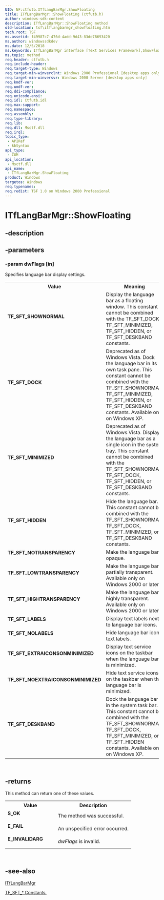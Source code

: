 ```yaml
---
UID: NF:ctfutb.ITfLangBarMgr.ShowFloating
title: ITfLangBarMgr::ShowFloating (ctfutb.h)
author: windows-sdk-content
description: ITfLangBarMgr::ShowFloating method
old-location: tsf\itflangbarmgr_showfloating.htm
tech.root: TSF
ms.assetid: f49987c7-476d-4add-9d43-83de78693420
ms.author: windowssdkdev
ms.date: 12/5/2018
ms.keywords: ITfLangBarMgr interface [Text Services Framework],ShowFloating method, ITfLangBarMgr.ShowFloating, ITfLangBarMgr::ShowFloating, ShowFloating, ShowFloating method [Text Services Framework], ShowFloating method [Text Services Framework],ITfLangBarMgr interface, TF_SFT_DESKBAND, TF_SFT_DOCK, TF_SFT_EXTRAICONSONMINIMIZED, TF_SFT_HIDDEN, TF_SFT_HIGHTRANSPARENCY, TF_SFT_LABELS, TF_SFT_LOWTRANSPARENCY, TF_SFT_MINIMIZED, TF_SFT_NOEXTRAICONSONMINIMIZED, TF_SFT_NOLABELS, TF_SFT_NOTRANSPARENCY, TF_SFT_SHOWNORMAL, _tsf_itflangbarmgr_showfloating_ref, ctfutb/ITfLangBarMgr::ShowFloating, tsf.itflangbarmgr_showfloating
ms.topic: method
req.header: ctfutb.h
req.include-header: 
req.target-type: Windows
req.target-min-winverclnt: Windows 2000 Professional [desktop apps only]
req.target-min-winversvr: Windows 2000 Server [desktop apps only]
req.kmdf-ver: 
req.umdf-ver: 
req.ddi-compliance: 
req.unicode-ansi: 
req.idl: Ctfutb.idl
req.max-support: 
req.namespace: 
req.assembly: 
req.type-library: 
req.lib: 
req.dll: Msctf.dll
req.irql: 
topic_type:
 - APIRef
 - kbSyntax
api_type:
 - COM
api_location:
 - Msctf.dll
api_name:
 - ITfLangBarMgr.ShowFloating
product: Windows
targetos: Windows
req.typenames: 
req.redist: TSF 1.0 on Windows 2000 Professional
---
```


# ITfLangBarMgr::ShowFloating


## -description




## -parameters




### -param dwFlags [in]

Specifies language bar display settings.

<table>
<tr>
<th>Value</th>
<th>Meaning</th>
</tr>
<tr>
<td width="40%"><a id="TF_SFT_SHOWNORMAL"></a><a id="tf_sft_shownormal"></a><dl>
<dt><b>TF_SFT_SHOWNORMAL</b></dt>
</dl>
</td>
<td width="60%">
Display the language bar as a floating window. This constant cannot be combined with the TF_SFT_DOCK, TF_SFT_MINIMIZED, TF_SFT_HIDDEN, or TF_SFT_DESKBAND constants.

</td>
</tr>
<tr>
<td width="40%"><a id="TF_SFT_DOCK"></a><a id="tf_sft_dock"></a><dl>
<dt><b>TF_SFT_DOCK</b></dt>
</dl>
</td>
<td width="60%">
Deprecated as of Windows Vista. Dock the language bar in its own task pane. This constant cannot be combined with the TF_SFT_SHOWNORMAL, TF_SFT_MINIMIZED, TF_SFT_HIDDEN, or TF_SFT_DESKBAND constants. Available only on Windows XP.

</td>
</tr>
<tr>
<td width="40%"><a id="TF_SFT_MINIMIZED"></a><a id="tf_sft_minimized"></a><dl>
<dt><b>TF_SFT_MINIMIZED</b></dt>
</dl>
</td>
<td width="60%">
Deprecated as of Windows Vista. Display the language bar as a single icon in the system tray. This constant cannot be combined with the TF_SFT_SHOWNORMAL, TF_SFT_DOCK, TF_SFT_HIDDEN, or TF_SFT_DESKBAND constants.

</td>
</tr>
<tr>
<td width="40%"><a id="TF_SFT_HIDDEN"></a><a id="tf_sft_hidden"></a><dl>
<dt><b>TF_SFT_HIDDEN</b></dt>
</dl>
</td>
<td width="60%">
Hide the language bar. This constant cannot be combined with the TF_SFT_SHOWNORMAL, TF_SFT_DOCK, TF_SFT_MINIMIZED, or TF_SFT_DESKBAND constants.

</td>
</tr>
<tr>
<td width="40%"><a id="TF_SFT_NOTRANSPARENCY"></a><a id="tf_sft_notransparency"></a><dl>
<dt><b>TF_SFT_NOTRANSPARENCY</b></dt>
</dl>
</td>
<td width="60%">
Make the language bar opaque.

</td>
</tr>
<tr>
<td width="40%"><a id="TF_SFT_LOWTRANSPARENCY"></a><a id="tf_sft_lowtransparency"></a><dl>
<dt><b>TF_SFT_LOWTRANSPARENCY</b></dt>
</dl>
</td>
<td width="60%">
Make the language bar partially transparent. Available only on Windows 2000 or later.

</td>
</tr>
<tr>
<td width="40%"><a id="TF_SFT_HIGHTRANSPARENCY"></a><a id="tf_sft_hightransparency"></a><dl>
<dt><b>TF_SFT_HIGHTRANSPARENCY</b></dt>
</dl>
</td>
<td width="60%">
Make the language bar highly transparent. Available only on Windows 2000 or later.

</td>
</tr>
<tr>
<td width="40%"><a id="TF_SFT_LABELS"></a><a id="tf_sft_labels"></a><dl>
<dt><b>TF_SFT_LABELS</b></dt>
</dl>
</td>
<td width="60%">
Display text labels next to language bar icons.

</td>
</tr>
<tr>
<td width="40%"><a id="TF_SFT_NOLABELS"></a><a id="tf_sft_nolabels"></a><dl>
<dt><b>TF_SFT_NOLABELS</b></dt>
</dl>
</td>
<td width="60%">
Hide language bar icon text labels.

</td>
</tr>
<tr>
<td width="40%"><a id="TF_SFT_EXTRAICONSONMINIMIZED"></a><a id="tf_sft_extraiconsonminimized"></a><dl>
<dt><b>TF_SFT_EXTRAICONSONMINIMIZED</b></dt>
</dl>
</td>
<td width="60%">
Display text service icons on the taskbar when the language bar is minimized.

</td>
</tr>
<tr>
<td width="40%"><a id="TF_SFT_NOEXTRAICONSONMINIMIZED"></a><a id="tf_sft_noextraiconsonminimized"></a><dl>
<dt><b>TF_SFT_NOEXTRAICONSONMINIMIZED</b></dt>
</dl>
</td>
<td width="60%">
Hide text service icons on the taskbar when the language bar is minimized.

</td>
</tr>
<tr>
<td width="40%"><a id="TF_SFT_DESKBAND"></a><a id="tf_sft_deskband"></a><dl>
<dt><b>TF_SFT_DESKBAND</b></dt>
</dl>
</td>
<td width="60%">
Dock the language bar in the system task bar. This constant cannot be combined with the TF_SFT_SHOWNORMAL, TF_SFT_DOCK, TF_SFT_MINIMIZED, or TF_SFT_HIDDEN constants. Available only on Windows XP.

</td>
</tr>
</table>
 


## -returns



This method can return one of these values.

<table>
<tr>
<th>Value</th>
<th>Description</th>
</tr>
<tr>
<td width="40%">
<dl>
<dt><b>S_OK</b></dt>
</dl>
</td>
<td width="60%">
The method was successful.

</td>
</tr>
<tr>
<td width="40%">
<dl>
<dt><b>E_FAIL</b></dt>
</dl>
</td>
<td width="60%">
An unspecified error occurred.

</td>
</tr>
<tr>
<td width="40%">
<dl>
<dt><b>E_INVALIDARG</b></dt>
</dl>
</td>
<td width="60%">
<i>dwFlags</i> is invalid.

</td>
</tr>
</table>
 




## -see-also




<a href="https://msdn.microsoft.com/60bd765f-0846-47f5-af1b-bc8e72720841">ITfLangBarMgr</a>



<a href="https://msdn.microsoft.com/628e1d85-9614-4327-b89b-723f6eeb0718">TF_SFT_* Constants
      </a>
 

 

